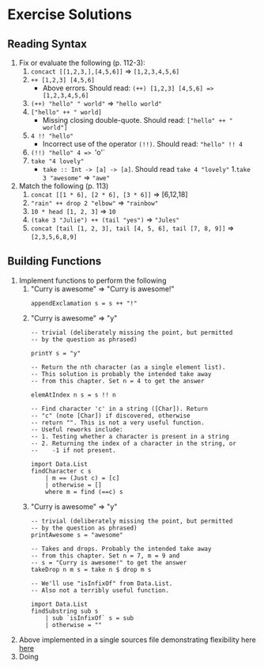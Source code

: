 # Exercise Solutions

## Reading Syntax

1. Fix or evaluate the following (p. 112-3):
    1. `concact [[1,2,3,],[4,5,6]]` => `[1,2,3,4,5,6]`
    1. `++ [1,2,3] [4,5,6]`
        * Above errors. Should read: `(++) [1,2,3] [4,5,6] => [1,2,3,4,5,6]`
    1. `(++) "hello" " world"` => `"hello world"`
    1. `["hello" ++ " world]`
        * Missing closing double-quote. Should read: `["hello" ++ " world"]`
    1. `4 !! "hello"`
        * Incorrect use of the operator `(!!)`. Should read: `"hello" !! 4`
    1. `(!!) "hello" 4 => `'o'`
    1. `take "4 lovely"`
        * `take :: Int -> [a] -> [a]`. Should read `take 4 "lovely"`
    1.`take 3 "awesome"` => `"awe"`
1. Match the following (p. 113)
    1. `concat [[1 * 6], [2 * 6], [3 * 6]]` => [6,12,18]
    1. `"rain" ++ drop 2 "elbow"` => `"rainbow"`
    1. `10 * head [1, 2, 3]` => `10`
    1. `(take 3 "Julie") ++ (tail "yes")` => `"Jules"`
    1. `concat [tail [1, 2, 3], tail [4, 5, 6], tail [7, 8, 9]]` => `[2,3,5,6,8,9]`

## Building Functions

1. Implement functions to perform the following
    1. "Curry is awesome" => "Curry is awesome!"  
        ```
        appendExclamation s = s ++ "!"
        ```
    1. "Curry is awesome" => "y"
        ```
        -- trivial (deliberately missing the point, but permitted
        -- by the question as phrased)

        printY s = "y"

        -- Return the nth character (as a single element list).
        -- This solution is probably the intended take away
        -- from this chapter. Set n = 4 to get the answer

        elemAtIndex n s = s !! n

        -- Find character 'c' in a string ([Char]). Return
        -- "c" (note [Char]) if discovered, otherwise
        -- return "". This is not a very useful function.
        -- Useful reworks include:
        -- 1. Testing whether a character is present in a string
        -- 2. Returning the index of a character in the string, or
        --    -1 if not present.

        import Data.List
        findCharacter c s
            | m == (Just c) = [c]
            | otherwise = []
            where m = find (==c) s
        ```
    1. "Curry is awesome" => "y"
        ```
        -- trivial (deliberately missing the point, but permitted
        -- by the question as phrased)
        printAwesome s = "awesome"

        -- Takes and drops. Probably the intended take away
        -- from this chapter. Set n = 7, m = 9 and
        -- s = "Curry is awesome!" to get the answer
        takeDrop n m s = take n $ drop m s

        -- We'll use "isInfixOf" from Data.List.
        -- Also not a terribly useful function.

        import Data.List
        findSubstring sub s
            | sub `isInfixOf` s = sub
            | otherwise = ""

        ```
1. Above implemented in a single sources file demonstrating flexibility here [here](exercises_functions_02.hs)
1. Doing
